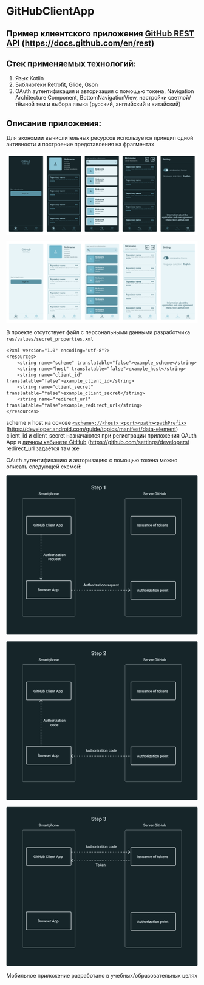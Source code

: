 # GitHubClientApp
## Пример клиентского приложения [GitHub REST API](https://docs.github.com/en/rest) (https://docs.github.com/en/rest)
## Стек применяемых технологий:
1. Язык Kotlin
2. Библиотеки Retrofit, Glide, Gson
3. OAuth аутентификация и авторизация с помощью токена, Navigation Architecture Component, BottomNavigationView, настройки светлой/тёмной тем и выбора языка (русский, английский и китайский)
## Описание приложения:
Для экономии вычислительных ресурсов используется принцип одной активности и построение представления на фрагментах

<p align="left">
<img src="media/ui_ux_desigh_dark_theme.png"/>
</p>
<p align="left">
<img src="media/ui_ux_desigh_light_theme.png"/>
</p>

В проекте отсутствует файл с персональными данными разработчика `res/values/secret_properties.xml`
```
<?xml version="1.0" encoding="utf-8"?>
<resources>
    <string name="scheme" translatable="false">example_scheme</string>
    <string name="host" translatable="false">example_host</string>
    <string name="client_id" translatable="false">example_client_id</string>
    <string name="client_secret" translatable="false">example_client_secret</string>
    <string name="redirect_url" translatable="false">example_redirect_url</string>
</resources>
```

scheme и host на основе [`<scheme>://<host>:<port><path><pathPrefix>`](https://developer.android.com/guide/topics/manifest/data-element) (https://developer.android.com/guide/topics/manifest/data-element)
client_id и client_secret назначаются при регистрации приложения OAuth App в [личном кабинете GitHub](https://github.com/settings/developers) (https://github.com/settings/developers)
redirect_url задаётся там же

OAuth аутентификацию и авторизацию с помощью токена можно описать следующей схемой:

<p align="left">
<img src="media/step_one.png"/>
</p>
<p align="left">
<img src="media/step_two.png"/>
</p>
<p align="left">
<img src="media/step_three.png"/>
</p>

Мобильное приложение разработано в учебных/образовательных целях